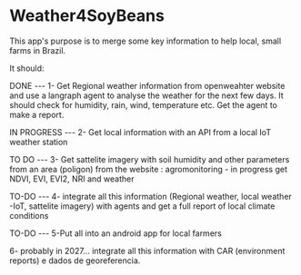 # Weather4SoyBeans

This app's purpose is to merge some key information to help local, small farms in Brazil.

It should:

DONE ---
1- Get Regional weather information from openweahter website and use a langraph agent to analyse the weather for the next few days. It should check for humidity, rain, wind, temperature  etc. Get the agent to make a report.

IN PROGRESS ---
2- Get local information with an API from a local IoT weather station

TO DO ---
3- Get sattelite imagery with soil humidity and other parameters from an area (poligon) from the website : agromonitoring - in progress get NDVI, EVI, EVI2, NRI  and weather

TO-DO ---
4- integrate all this information (Regional weather, local weather -IoT, sattelite imagery) with agents and get a full report of local climate conditions

TO-DO ---
5-Put all into an android app for local farmers 

6- probably in 2027... integrate all this information with CAR (environment reports) e dados de georeferencia.
